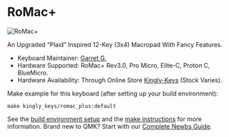 
# RoMac+

![RoMac+](https://i.imgur.com/YJ2nCrS.png)

An Upgraded “Plaid” Inspired 12-Key (3x4) Macropad With Fancy Features.

- Keyboard Maintainer: [Garret G.](https://github.com/TheRoyalSweatshirt)
- Hardware Supported: RoMac+ Rev3.0, Pro Micro, Elite-C, Proton C, BlueMicro.
- Hardware Availability: Through Online Store [Kingly-Keys](https://kingly-keys.xyz/)  (Stock Varies).

Make example for this keyboard (after setting up your build environment):

    make kingly_keys/romac_plus:default

See the [build environment setup](https://docs.qmk.fm/#/getting_started_build_tools) and the [make instructions](https://docs.qmk.fm/#/getting_started_make_guide) for more information. Brand new to QMK? Start with our [Complete Newbs Guide](https://docs.qmk.fm/#/newbs).
